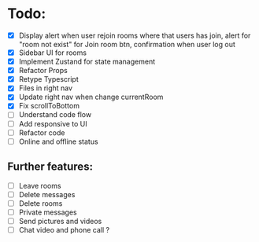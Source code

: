 # Todo:
- [x] Display alert when user rejoin rooms where that users has join, 
alert for "room not exist" for Join room btn,
confirmation when user log out
- [x] Sidebar UI for rooms
- [x] Implement Zustand for state management
- [x] Refactor Props
- [x] Retype Typescript
- [x] Files in right nav
- [x] Update right nav when change currentRoom
- [x] Fix scrollToBottom
- [ ] Understand code flow
- [ ] Add responsive to UI
- [ ] Refactor code
- [ ] Online and offline status

## Further features:
- [ ] Leave rooms
- [ ] Delete messages
- [ ] Delete rooms
- [ ] Private messages
- [ ] Send pictures and videos
- [ ] Chat video and phone call ?